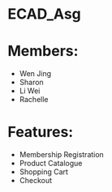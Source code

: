 # ECAD_Asg

# Members:
<ul>
  <li>Wen Jing</li>
  <li>Sharon</li>
  <li>Li Wei</li>
  <li>Rachelle</li>
</ul>

# Features:
<ul>
  <li>Membership Registration</li>
  <li>Product Catalogue</li>
  <li>Shopping Cart</li>
  <li>Checkout</li>
</ul>
